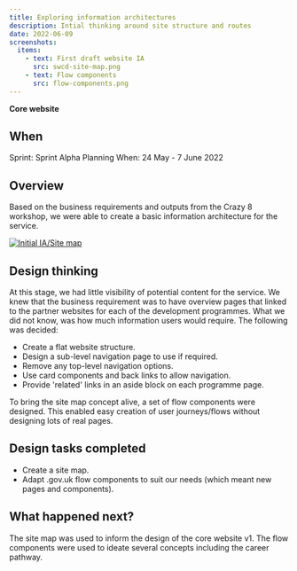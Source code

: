 ```yaml
---
title: Exploring information architectures
description: Intial thinking around site structure and routes
date: 2022-06-09
screenshots:
  items:
    - text: First draft website IA
      src: swcd-site-map.png
    - text: Flow components
      src: flow-components.png
---
```


<strong class="govuk-tag govuk-tag--turquoise">Core website</strong>

## When
Sprint: Sprint Alpha Planning
When: 24 May - 7 June 2022

## Overview
Based on the business requirements and outputs from the Crazy 8 workshop, we were able to create a basic information architecture for the service.

<a href="swcd-site-map.png" target="_blank">![Initial IA/Site map](swcd-site-map.png "Initial IA/Site map")</a>

## Design thinking

At this stage, we had little visibility of potential content for the service. We knew that the business requirement was to have overview pages that linked to the partner websites for each of the development programmes. What we did not know, was how much information users would require. The following was decided:

- Create a flat website structure.
- Design a sub-level navigation page to use if required.
- Remove any top-level navigation options.
- Use card components and back links to allow navigation.
- Provide 'related' links in an aside block on each programme page.

To bring the site map concept alive, a set of flow components were designed. This enabled easy creation of user journeys/flows without designing lots of real pages.

## Design tasks completed

- Create a site map.
- Adapt .gov.uk flow components to suit our needs (which meant new pages and components).

## What happened next?

The site map was used to inform the design of the core website v1. The flow components were used to ideate several concepts including the career pathway.
